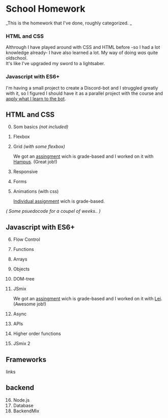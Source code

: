 # School Homework
_This is the homework that I've done, roughly categorized. _

### HTML and CSS
Althrough I have played around with CSS and HTML before -so I had a lot knowledge already- I have also learned a lot. My way of doing *was* quite oldschool. <br>
It's like I've upgraded my sword to a lightsaber. 

### Javascript with ES6+
I'm having a small project to create a Discord-bot and I struggled greatly with it, so I figured I should have it as a parallel project with the course and [apply what I learn to the bot](https://github.com/MonBjo/discord_bot). 

## HTML and CSS
0. Som basics *(not included)*
1. Flexbox
2. Grid *(with some flexbox)*

    We got an [assingment](https://github.com/Hampus83/insurance-exam) wich is grade-based and I  worked on it with [Hampus](https://github.com/Hampus83). (Great job!)

3. Responsive
4. Forms
5. Animations (with css)

    [Individual assignment](https://github.com/MonBjo/bonz.ai_hotel) wich is grade-based.

*( Some psuedocode for a coupel of weeks.. )*

## Javascript with ES6+
6. Flow Control
7. Functions
8. Arrays
9. Objects
10. DOM-tree
11. JSmix

    We got an [assingment](https://github.com/MonBjo/hangman) wich is grade-based and I  worked on it with [Lei](https://github.com/Lilyklingy). (Awesome job!)

12. Async
13. APIs
14. Higher order functions
15. JSmix 2

## Frameworks
links

## backend
16. Node.js
17. Database
18. BackendMix